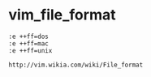 # vim_file_format

~~~
:e ++ff=dos
:e ++ff=mac
:e ++ff=unix

http://vim.wikia.com/wiki/File_format
~~~
